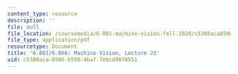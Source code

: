 ```yaml
---
content_type: resource
description: ''
file: null
file_location: /coursemedia/6-801-machine-vision-fall-2020/c5308aca0506b5504baf7ebcd9878551_MIT6_801F20_lec23.pdf
file_type: application/pdf
resourcetype: Document
title: '6.801/6.866: Machine Vision, Lecture 23'
uid: c5308aca-0506-b550-4baf-7ebcd9878551
---
```

